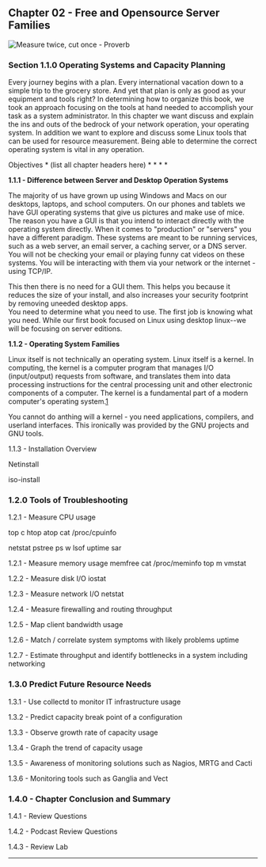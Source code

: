## Chapter 02 - Free and Opensource Server Families
![Measure twice, cut once - *Proverb*](images/Chapterabstraction.png "Understanding the Technology and Philosophy of Linux")

### Section 1.1.0 Operating Systems and Capacity Planning

Every journey begins with a plan. Every international vacation down to a simple trip to the grocery store. And yet that plan is only as good as your equipment and tools right?  In determining how to organize this book, we took an approach focusing on the tools at hand needed to accomplish your task as a system administrator.  In this chapter we want discuss and explain the ins and outs of the bedrock of your network operation, your operating system.  In addition we want to explore and discuss some Linux tools that can be used for resource measurement. Being able to determine the correct operating system is vital in any operation.  

Objectives
    * (list all chapter headers here)
    *
    *
    *
    *


__1.1.1 - Difference between Server and Desktop Operation Systems__

  The majority of us have grown up using Windows and Macs on our desktops, laptops, and school computers.  On our phones and tablets we have GUI operating systems that give us pictures and make use of mice.  The reason you have a GUI is that you intend to interact directly with the operating system directly.   When it comes to "production" or "servers" you have a different paradigm.  These systems are meant to be running services, such as a web server, an email server, a caching server, or a DNS server.  You will not be checking your email or playing funny cat videos on these systems.  You will be interacting with them via your network or the internet - using TCP/IP.  
  
  This then there is no need for a GUI them.  This helps you because it reduces the size of your install, and also increases your security footprint by removing uneeded desktop apps.  
You need to determine what you need to use.  The first job is knowing what you need.  While our first book focused on Linux using desktop linux--we will be focusing on server editions.

__1.1.2 - Operating System Families__

  Linux itself is not technically an operating system.  Linux itself is a kernel.  In computing, the kernel is a computer program that manages I/O (input/output) requests from software, and translates them into data processing instructions for the central processing unit and other electronic components of a computer. The kernel is a fundamental part of a modern computer's operating system.[1](https://en.wikipedia.org/wiki/Kernel_(operating_system))

  You cannot do anthing will a kernel - you need applications, compilers, and userland interfaces.  This ironically was provided by the GNU projects and GNU tools.  

1.1.3 - Installation Overview

Netinstall 

iso-install

### 1.2.0 Tools of Troubleshooting 

1.2.1 - Measure CPU usage

top c
htop
atop
cat /proc/cpuinfo

netstat
pstree
ps
w
lsof
uptime
sar

1.2.1 - Measure memory usage
memfree
cat /proc/meminfo
top m
vmstat

1.2.2 - Measure disk I/O
iostat

1.2.3 - Measure network I/O
netstat 

1.2.4 - Measure firewalling and routing throughput


1.2.5 - Map client bandwidth usage


1.2.6 - Match / correlate system symptoms with likely problems
uptime

1.2.7 - Estimate throughput and identify bottlenecks in a system including networking

### 1.3.0 Predict Future Resource Needs

1.3.1 - Use collectd to monitor IT infrastructure usage

1.3.2 - Predict capacity break point of a configuration

1.3.3 - Observe growth rate of capacity usage

1.3.4 - Graph the trend of capacity usage

1.3.5 - Awareness of monitoring solutions such as Nagios, MRTG and Cacti

1.3.6 - Monitoring tools such as Ganglia and Vect

### 1.4.0 - Chapter Conclusion and Summary

1.4.1 - Review Questions

1.4.2 - Podcast Review Questions


1.4.3 - Review Lab

- - - 
